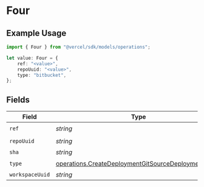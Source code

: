 # Four

## Example Usage

```typescript
import { Four } from "@vercel/sdk/models/operations";

let value: Four = {
    ref: "<value>",
    repoUuid: "<value>",
    type: "bitbucket",
};
```

## Fields

| Field                                                                                                                      | Type                                                                                                                       | Required                                                                                                                   | Description                                                                                                                |
| -------------------------------------------------------------------------------------------------------------------------- | -------------------------------------------------------------------------------------------------------------------------- | -------------------------------------------------------------------------------------------------------------------------- | -------------------------------------------------------------------------------------------------------------------------- |
| `ref`                                                                                                                      | *string*                                                                                                                   | :heavy_check_mark:                                                                                                         | N/A                                                                                                                        |
| `repoUuid`                                                                                                                 | *string*                                                                                                                   | :heavy_check_mark:                                                                                                         | N/A                                                                                                                        |
| `sha`                                                                                                                      | *string*                                                                                                                   | :heavy_minus_sign:                                                                                                         | N/A                                                                                                                        |
| `type`                                                                                                                     | [operations.CreateDeploymentGitSourceDeploymentsType](../../models/operations/createdeploymentgitsourcedeploymentstype.md) | :heavy_check_mark:                                                                                                         | N/A                                                                                                                        |
| `workspaceUuid`                                                                                                            | *string*                                                                                                                   | :heavy_minus_sign:                                                                                                         | N/A                                                                                                                        |